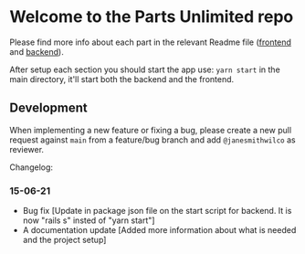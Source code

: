 # Welcome to the Parts Unlimited repo

Please find more info about each part in the relevant Readme file ([frontend](frontend/readme.md) and [backend](backend/README.md)).

After setup each section you should start the app use: `yarn start` in the main directory, it'll start both the backend and the frontend.

## Development

When implementing a new feature or fixing a bug, please create a new pull request against `main` from a feature/bug branch and add `@janesmithwilco` as reviewer.

Changelog:
###  15-06-21

- Bug fix [Update in package json file on the start script for backend. It is now "rails s" insted of "yarn start"]
- A documentation update [Added more information about what is needed and the project setup]